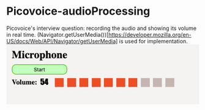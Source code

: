 # Picovoice-audioProcessing
Picovoice's interview question: recording the audio and showing its volume in real time.
(Navigator.getUserMedia())[https://developer.mozilla.org/en-US/docs/Web/API/Navigator/getUserMedia]  is used for implementation. 
<img src="volume.png?raw=true"/>
